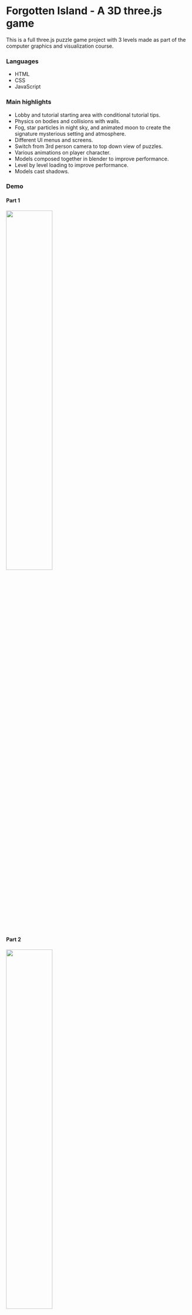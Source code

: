 # Forgotten Island - A 3D three.js game 

This is a full three.js puzzle game project with 3 levels made as part of the computer graphics and visualization course.  

### Languages
- HTML
- CSS
- JavaScript

### Main highlights
* Lobby and tutorial starting area with conditional tutorial tips.
* Physics on bodies and collisions with walls.
* Fog, star particles in night sky, and animated moon to create the signature mysterious setting and atmosphere.
* Different UI menus and screens. 
* Switch from 3rd person camera to top down view of puzzles. 
* Various animations on player character. 
* Models composed together in blender to improve performance.
* Level by level loading to improve performance. 
* Models cast shadows. 

### Demo

#### Part 1

[<img src="https://img.youtube.com/vi/uu_NpRTx4VY/maxresdefault.jpg" width="50%">](https://youtu.be/uu_NpRTx4VY)

#### Part 2
[<img src="https://img.youtube.com/vi/RC5-ZdALhDg/maxresdefault.jpg" width="50%">](https://youtu.be/RC5-ZdALhDg)

### Credits

A major source of inspiration for our puzzles is owed to the game [The Witness](https://www.youtube.com/watch?v=ul7kNFD6noU). More credits can be found in-game in the main menu and at the end of the game. 

